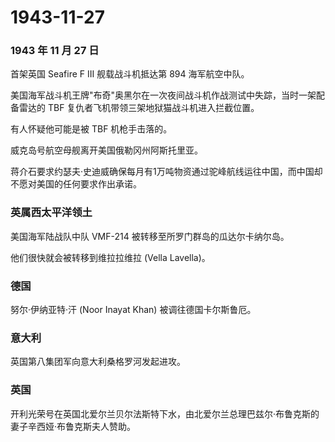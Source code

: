 # 1943-11-27

### 1943 年 11 月 27 日

首架英国 Seafire F III 舰载战斗机抵达第 894 海军航空中队。

美国海军战斗机王牌"布奇"奥黑尔在一次夜间战斗机作战测试中失踪，当时一架配备雷达的
TBF 复仇者飞机带领三架地狱猫战斗机进入拦截位置。

有人怀疑他可能是被 TBF 机枪手击落的。

威克岛号航空母舰离开美国俄勒冈州阿斯托里亚。

蒋介石要求约瑟夫·史迪威确保每月有1万吨物资通过驼峰航线运往中国，而中国却不愿对美国的任何要求作出承诺。

### 英属西太平洋领土

美国海军陆战队中队 VMF-214 被转移至所罗门群岛的瓜达尔卡纳尔岛。

他们很快就会被转移到维拉拉维拉 (Vella Lavella)。

### 德国

努尔·伊纳亚特·汗 (Noor Inayat Khan) 被调往德国卡尔斯鲁厄。

### 意大利

英国第八集团军向意大利桑格罗河发起进攻。

### 英国

开利光荣号在英国北爱尔兰贝尔法斯特下水，由北爱尔兰总理巴兹尔·布鲁克斯的妻子辛西娅·布鲁克斯夫人赞助。